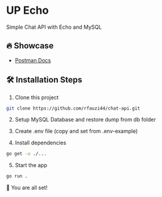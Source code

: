 # UP Echo

Simple Chat API with Echo and MySQL

## 🔥 Showcase

- [Postman Docs](https://documenter.getpostman.com/view/25042327/2s93eVYaBS)

## 🛠️ Installation Steps

1. Clone this project

```bash
git clone https://github.com/rfauzi44/chat-api.git
```

2. Setup MySQL Database and restore dump from db folder

3. Create .env file (copy and set from .env-example)

4. Install dependencies

```bash
go get -u ./...
```

5. Start the app

```bash
go run .
```

🌟 You are all set!
